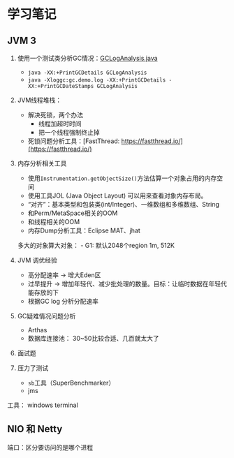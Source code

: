 # 学习笔记

## JVM 3

1. 使用一个测试类分析GC情况：[GCLogAnalysis.java](./tools/GCLogAnalysis.java)

    - `java -XX:+PrintGCDetails GCLogAnalysis`
    - `java -Xloggc:gc.demo.log -XX:+PrintGCDetails -XX:+PrintGCDateStamps GCLogAnalysis`

2. JVM线程堆栈：
    
    - 解决死锁，两个办法
        - 线程加超时时间
        - 把一个线程强制终止掉
    - 死锁问题分析工具：[FastThread: https://fastthread.io/](https://fastthread.io/)

3. 内存分析相关工具

    - 使用`Instrumentation.getObjectSize()`方法估算一个对象占用的内存空间
    - 使用工具JOL (Java Object Layout) 可以用来查看对象内存布局。
    - “对齐”：基本类型和包装类(int/Integer)、一维数组和多维数组、String
    - 和Perm/MetaSpace相关的OOM
    - 和线程相关的OOM
    - 内存Dump分析工具：Eclipse MAT、jhat

    多大的对象算大对象：
        - G1: 默认2048个region 1m, 512K

4. JVM 调优经验

    - 高分配速率 -> 增大Eden区
    - 过早提升 -> 增加年轻代、减少批处理的数量。目标：让临时数据在年轻代能存放的下
    - 根据GC log 分析分配速率

5. GC疑难情况问题分析
    - Arthas
    - 数据库连接池： 30~50比较合适、几百就太大了

6. 面试题

7. 压力了测试
    - `sb`工具（SuperBenchmarker）
    - jms

工具： windows terminal


## NIO 和 Netty

端口：区分要访问的是哪个进程